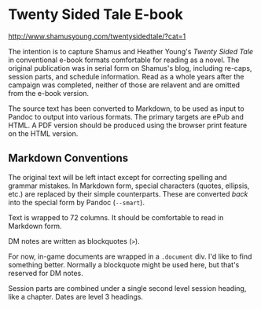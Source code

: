 # Twenty Sided Tale E-book

http://www.shamusyoung.com/twentysidedtale/?cat=1

The intention is to capture Shamus and Heather Young's *Twenty Sided
Tale* in conventional e-book formats comfortable for reading as a
novel. The original publication was in serial form on Shamus's blog,
including re-caps, session parts, and schedule information. Read as a
whole years after the campaign was completed, neither of those are
relavent and are omitted from the e-book version.

The source text has been converted to Markdown, to be used as input to
Pandoc to output into various formats. The primary targets are ePub
and HTML. A PDF version should be produced using the browser print
feature on the HTML version.

## Markdown Conventions

The original text will be left intact except for correcting spelling
and grammar mistakes. In Markdown form, special characters (quotes,
ellipsis, etc.) are replaced by their simple counterparts. These are
converted *back* into the special form by Pandoc (`--smart`).

Text is wrapped to 72 columns. It should be comfortable to read in
Markdown form.

DM notes are written as blockquotes (`>`).

For now, in-game documents are wrapped in a `.document` div. I'd like
to find something better. Normally a blockquote might be used here,
but that's reserved for DM notes.

Session parts are combined under a single second level session
heading, like a chapter. Dates are level 3 headings.

